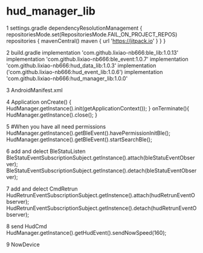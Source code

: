 # hud_manager_lib


1	settings.gradle
    dependencyResolutionManagement {
        repositoriesMode.set(RepositoriesMode.FAIL_ON_PROJECT_REPOS)
        repositories {
            mavenCentral()
            maven { url 'https://jitpack.io' }
        }
    }

2   build.gradle
    implementation 'com.github.lixiao-nb666:ble_lib:1.0.13'
    implementation 'com.github.lixiao-nb666:ble_event:1.0.7'
    implementation 'com.github.lixiao-nb666:hud_data_lib:1.0.3'
    implementation ('com.github.lixiao-nb666:hud_event_lib:1.0.6')
    implementation 'com.github.lixiao-nb666:hud_manager_lib:1.0.0'

3   AndroidManifest.xml
        <service android:name="com.newbee.ble_lib.service.BluetoothGattService"
            android:exported="true"/>
        <service android:name="com.nrmyw.hud_data_event_lib.service.HudEventService"
            android:exported="true"/>

4   Application
    onCreate() {
        HudManager.getInstance().init(getApplicationContext());
    }
    onTerminate(){
        HudManager.getInstance().close();
    }

5  #When you have all need permissions
    HudManager.getInstance().getBleEvent().havePermissionInitBle();
    HudManager.getInstance().getBleEvent().startSearchBle();

6 add and delect BleStatuListen
    BleStatuEventSubscriptionSubject.getInstance().attach(bleStatuEventObserver);
    BleStatuEventSubscriptionSubject.getInstance().detach(bleStatuEventObserver);

7 add and delect CmdRetrun
    HudRetrunEventSubscriptionSubject.getInstence().attach(hudRetrunEventObserver);
    HudRetrunEventSubscriptionSubject.getInstence().detach(hudRetrunEventObserver);

8 send HudCmd
    HudManager.getInstance().getHudEvent().sendNowSpeed(160);

9 NowDevice
